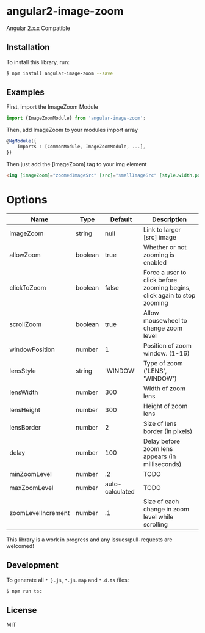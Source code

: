 # angular2-image-zoom
Angular 2.x.x Compatible

## Installation

To install this library, run:

```bash
$ npm install angular-image-zoom --save
```

## Examples
First, import the ImageZoom Module

```typescript
import {ImageZoomModule} from 'angular-image-zoom';
```

Then, add ImageZoom to your modules import array

```typescript
@NgModule({
    imports : [CommonModule, ImageZoomModule, ...],
})
```
Then just add the [imageZoom] tag to your img element

```html
<img [imageZoom]="zoomedImageSrc" [src]="smallImageSrc" [style.width.px]="width" [style.height.px]="height">
```

# Options
Name | Type | Default | Description |
---|---|---|--- |
imageZoom | string | null | Link to larger [src] image
allowZoom | boolean | true | Whether or not zooming is enabled
clickToZoom | boolean | false | Force a user to click before zooming begins, click again to stop zooming
scrollZoom | boolean | true | Allow mousewheel to change zoom level
windowPosition | number | 1 | Position of zoom window. (1-16)
lensStyle | string | 'WINDOW' | Type of zoom ('LENS', 'WINDOW')
lensWidth | number | 300 | Width of zoom lens
lensHeight | number | 300 | Height of zoom lens
lensBorder | number | 2 | Size of lens border (in pixels)
delay | number | 100 | Delay before zoom lens appears (in milliseconds)
minZoomLevel | number | .2 | TODO
maxZoomLevel | number | auto-calculated | TODO
zoomLevelIncrement | number | .1 | Size of each change in zoom level while scrolling


This library is a work in progress and any issues/pull-requests are welcomed!

## Development

To generate all `*
}.js`, `*.js.map` and `*.d.ts` files:

```bash
$ npm run tsc
```

## License
MIT
